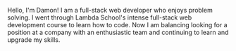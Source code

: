 

<!--
**damonbogich/damonbogich** is a ✨ _special_ ✨ repository because its `README.md` (this file) appears on your GitHub profile.

Here are some ideas to get you started:

- 🔭 I’m currently working on ...
- 🌱 I’m currently learning ...
- 👯 I’m looking to collaborate on ...
- 🤔 I’m looking for help with ...
- 💬 Ask me about ...
- 📫 How to reach me: ...
- 😄 Pronouns: ...
- ⚡ Fun fact: ...
-->
Hello, I'm Damon!  I am a full-stack web developer who enjoys problem solving.  I went through Lambda School's intense full-stack web development course to learn how to code.  Now I am balancing looking for a position at a company with an enthusiastic team and continuing to learn and upgrade my skills.